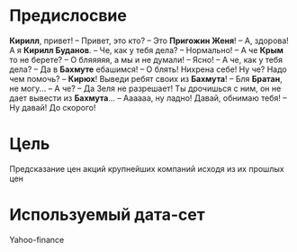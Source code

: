 # Предислосвие

**Кирилл**, привет! – Привет, это кто? – Это **Пригожин Женя**! – А, здорова! А я **Кирилл Буданов**. – Че, как у тебя дела? – Нормально! – А че **Крым** то не берете? – О бляяяяя, а мы и не думали! – Ясно! – А че, как у тебя дела? – Да в **Бахмуте** ебашимся! – О блять! Нихрена себе! Ну че? Надо чем помочь? – **Кирюх**! Выведи ребят своих из **Бахмута**! – Бля **Братан**, не могу... – А че? – Да Зеля не разрешает! Ты дрочишься с ним, он не дает вывести из **Бахмута**... – Аааааа, ну ладно! Давай, обнимаю тебя! – Ну давай! До скорого!

# Цель
Предсказание цен акций крупнейших компаний исходя из их прошлых цен

# Используемый дата-сет
Yahoo-finance
